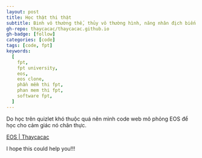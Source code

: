 ```yaml
---
layout: post
title: Học thật thi thật
subtitle: Binh vô thường thế, thủy vô thường hình, năng nhân địch biến hóa nhi thủ thắng giả, vị chi thần...
gh-repo: thaycacac/thaycacac.github.io
gh-badge: [follow]
categories: [code]
tags: [code, fpt]
keywords:
  [
    fpt,
    fpt university,
    eos,
    eos clone,
    phần mềm thi fpt,
    phan mem thi fpt,
    software fpt,
  ]
---
```


Do học trên quizlet khó thuộc quá nên mình code web mô phỏng EOS để học cho cảm giác nó chân thực.

[EOS | Thaycacac](https://eos.thaycacac.now.sh/)

I hope this could help you!!!
